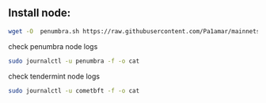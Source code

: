 ## Install node:
```bash
wget -O  penumbra.sh https://raw.githubusercontent.com/Pa1amar/mainnets/main/penumbra/penumbra.sh && sudo chmod +x penumbra.sh && /bin/bash penumbra.sh
```
check penumbra node logs
```bash
sudo journalctl -u penumbra -f -o cat
```
check tendermint node logs
```bash
sudo journalctl -u cometbft -f -o cat
```
